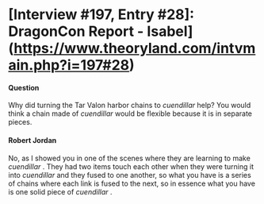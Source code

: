 # [Interview #197, Entry #28]: DragonCon Report - Isabel](https://www.theoryland.com/intvmain.php?i=197#28)

#### Question

Why did turning the Tar Valon harbor chains to
*cuendillar*
help? You would think a chain made of
*cuendillar*
would be flexible because it is in separate pieces.

#### Robert Jordan

No, as I showed you in one of the scenes where they are learning to make
*cuendillar*
. They had two items touch each other when they were turning it into
*cuendillar*
and they fused to one another, so what you have is a series of chains where each link is fused to the next, so in essence what you have is one solid piece of
*cuendillar*
.

